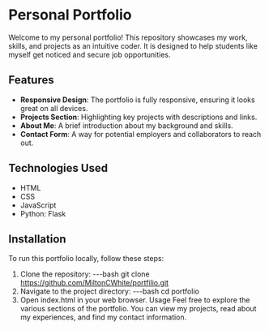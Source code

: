 # Personal Portfolio
Welcome to my personal portfolio! This repository showcases my work, skills, and projects as an intuitive coder. It is designed to help students like myself get noticed and secure job opportunities.
## Features
- **Responsive Design**: The portfolio is fully responsive, ensuring it looks great on all devices.
- **Projects Section**: Highlighting key projects with descriptions and links.
- **About Me**: A brief introduction about my background and skills.
- **Contact Form**: A way for potential employers and collaborators to reach out.

## Technologies Used
- HTML
- CSS
- JavaScript
- Python: Flask

## Installation
To run this portfolio locally, follow these steps:

1. Clone the repository:
   ---bash
   git clone https://github.com/MiltonCWhite/portfilio.git
2. Navigate to the project directory:
---bash
cd portfolio
3. Open index.html in your web browser.
Usage
Feel free to explore the various sections of the portfolio. You can view my projects, read about my experiences, and find my contact information.
